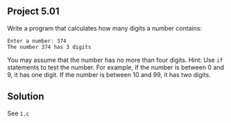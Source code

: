 ## Project 5.01

Write a program that calculates how many digits a number contains:

```
Enter a number: 374
The number 374 has 3 digits
```

You may assume that the number has no more than four digits. Hint: Use `if` statements to test the number. For example, if the number is between 0 and 9, it has one digit. If the number is between 10 and 99, it has two digits.

## Solution

See `1.c`